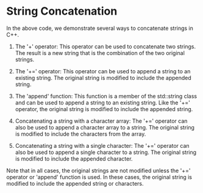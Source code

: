 # String Concatenation
In the above code, we demonstrate several ways to concatenate strings in C++. 

1. The '+' operator: This operator can be used to concatenate two strings. The result is a new string that is the combination of the two original strings.

2. The '+=' operator: This operator can be used to append a string to an existing string. The original string is modified to include the appended string.

3. The 'append' function: This function is a member of the std::string class and can be used to append a string to an existing string. Like the '+=' operator, the original string is modified to include the appended string.

4. Concatenating a string with a character array: The '+=' operator can also be used to append a character array to a string. The original string is modified to include the characters from the array.

5. Concatenating a string with a single character: The '+=' operator can also be used to append a single character to a string. The original string is modified to include the appended character.

Note that in all cases, the original strings are not modified unless the '+=' operator or 'append' function is used. In these cases, the original string is modified to include the appended string or characters.